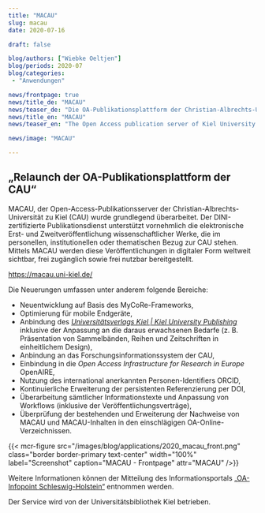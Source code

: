 ```yaml
---
title: "MACAU"
slug: macau
date: 2020-07-16

draft: false  

blog/authors: ["Wiebke Oeltjen"]
blog/periods: 2020-07
blog/categories:
 - "Anwendungen"

news/frontpage: true
news/title_de: "MACAU"
news/teaser_de: "Die OA-Publikationsplattform der Christian-Albrechts-Universität zu Kiel (CAU) wurde relauncht."
news/title_en: "MACAU"
news/teaser_en: "The Open Access publication server of Kiel University Christian-Albrechts-Universität zu Kiel (CAU) has been revised."

news/image: "MACAU"

---
```


## „Relaunch der OA-Publikationsplattform der CAU“

MACAU, der Open-Access-Publikationsserver der Christian-Albrechts-Universität zu Kiel (CAU) wurde grundlegend überarbeitet. Der DINI-zertifizierte Publikationsdienst unterstützt vornehmlich die elektronische Erst- und Zweitveröffentlichung wissenschaftlicher Werke, die im personellen, institutionellen oder thematischen Bezug zur CAU stehen. Mittels MACAU werden diese Veröffentlichungen in digitaler Form weltweit sichtbar, frei zugänglich sowie frei nutzbar bereitgestellt.  
<!--more-->
https://macau.uni-kiel.de/
       
Die Neuerungen umfassen unter anderem folgende Bereiche:

* Neuentwicklung auf Basis des MyCoRe-Frameworks, 
* Optimierung für mobile Endgeräte,   
* Anbindung des *[Universitätsverlags Kiel | Kiel University Publishing](https://www.ub.uni-kiel.de/de/publizieren/universitaetsverlag-kiel)* inklusive der Anpassung an die daraus erwachsenen Bedarfe (z. B. Präsentation von Sammelbänden, Reihen und Zeitschriften in einheitlichem Design),
* Anbindung an das Forschungsinformationssystem der CAU,
* Einbindung in die *Open Access Infrastructure for Research in Europe* OpenAIRE,  
* Nutzung des international anerkannten Personen-Identifiers ORCID,  
* Kontinuierliche Erweiterung der persistenten Referenzierung per DOI,
* Überarbeitung sämtlicher Informationstexte und Anpassung von Workflows (inklusive der Veröffentlichungsverträge), 
* Überprüfung der bestehenden und Erweiterung der Nachweise von MACAU und MACAU-Inhalten in den einschlägigen OA-Online-Verzeichnissen.
 

{{< mcr-figure src="/images/blog/applications/2020_macau_front.png" 
         class="border border-primary text-center" width="100%" 
         label="Screenshot" caption="MACAU - Frontpage" attr="MACAU" />}}

Weitere Informationen können der Mitteilung des Informationsportals [„OA-Infopoint Schleswig-Holstein“](https://oa-info.sh/projekte/relaunch-der-oa-publikationsplattform-der-cau/) entnommen werden.  

Der Service wird von der Universitätsbibliothek Kiel betrieben.





